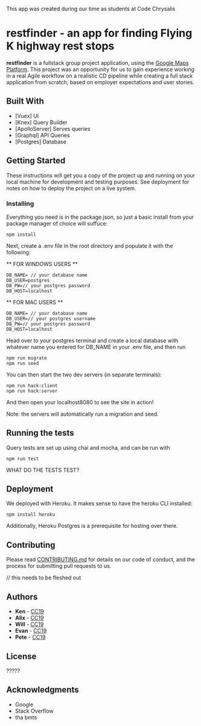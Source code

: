 This app was created during our time as students at Code Chrysalis

# restfinder - an app for finding Flying K highway rest stops

**restfinder** is a fullstack group project application, using the [Google Maps Platform](https://developers.google.com/maps).
  This project was an opportunity for us to gain experience working in a real Agile workflow on a realistic CD pipeline while creating a full stack application from scratch, based on employer expectations and user stories.


## Built With

* [Vuex] UI
* [Knex] Query Builder
* [ApolloServer] Serves queries
* [Graphql] API Queries
* [Postgres] Database

## Getting Started

These instructions will get you a copy of the project up and running on your local machine for development and testing purposes. See deployment for notes on how to deploy the project on a live system.


### Installing

Everything you need is in the package.json, so just a basic install from your package manager of choice will suffuce:

```
npm install
```

Next, create a .env file in the root directory and populate it with the following:

** FOR WINDOWS USERS **

```
DB_NAME= // your database name
DB_USER=postgres
DB_PW=// your postgres password
DB_HOST=localhost
```

** FOR MAC USERS **

```
DB_NAME= // your database name
DB_USER=// your postgres username
DB_PW=// your postgres password
DB_HOST=localhost
```

Head over to your postgres terminal and create a local database with whatever name you entered for DB_NAME in your .env file, and then run

```
npm run migrate
npm run seed
```

You can then start the two dev servers (in separate terminals):

```
npm run hack:client
npm run hack:server
```

And then open your localhost8080 to see the site in action!

Note: the servers will automatically run a migration and seed.

## Running the tests

Query tests are set up using chai and mocha, and can be run with 

```
npm run test
```

WHAT DO THE TESTS TEST?

## Deployment

We deployed with Heroku. It makes sense to have the heroku CLI installed:

```
npm install heroku
```

Additionally, Heroku Postgres is a prerequisite for hosting over there.


## Contributing

Please read [CONTRIBUTING.md](https://gist.github.com/PurpleBooth/b24679402957c63ec426) for details on our code of conduct, and the process for submitting pull requests to us.

// this needs to be fleshed out


## Authors

* **Ken** - [CC19](https://github.com/********)
* **Alix** - [CC19](https://github.com/********)
* **Will** - [CC19](https://github.com/********)
* **Evan** - [CC19](https://github.com/Evomatic)
* **Pete** - [CC19](https://github.com/griffitp12)


## License

?????

## Acknowledgments

* Google
* Stack Overflow
* tha bmts
